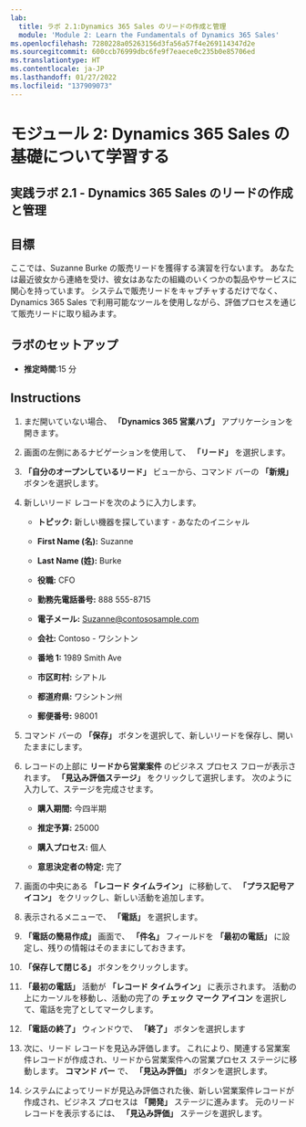 ```yaml
---
lab:
  title: ラボ 2.1:Dynamics 365 Sales のリードの作成と管理
  module: 'Module 2: Learn the Fundamentals of Dynamics 365 Sales'
ms.openlocfilehash: 7280228a05263156d3fa56a57f4e269114347d2e
ms.sourcegitcommit: 600ccb76999dbc6fe9f7eaece0c235b0e85706ed
ms.translationtype: HT
ms.contentlocale: ja-JP
ms.lasthandoff: 01/27/2022
ms.locfileid: "137909073"
---
```

<a name="module-2-learn-the-fundamentals-of-dynamics-365-sales"></a>モジュール 2: Dynamics 365 Sales の基礎について学習する
========================

## <a name="practice-lab-21---create-and-manage-a-lead-in-dynamics-365-sales"></a>実践ラボ 2.1 - Dynamics 365 Sales のリードの作成と管理

## <a name="objectives"></a>目標

ここでは、Suzanne Burke の販売リードを獲得する演習を行ないます。 あなたは最近彼女から連絡を受け、彼女はあなたの組織のいくつかの製品やサービスに関心を持っています。 システムで販売リードをキャプチャするだけでなく、Dynamics 365 Sales で利用可能なツールを使用しながら、評価プロセスを通じて販売リードに取り組みます。


## <a name="lab-setup"></a>ラボのセットアップ

  - **推定時間**:15 分

## <a name="instructions"></a>Instructions

1. まだ開いていない場合、 **「Dynamics 365 営業ハブ」** アプリケーションを開きます。 

2. 画面の左側にあるナビゲーションを使用して、 **「リード」** を選択します。 

3. **「自分のオープンしているリード」** ビューから、コマンド バーの **「新規」** ボタンを選択します。

4. 新しいリード レコードを次のように入力します。

    - **トピック:** 新しい機器を探しています - あなたのイニシャル

    - **First Name (名):** Suzanne

    - **Last Name (姓):** Burke

    - **役職:** CFO

    - **勤務先電話番号:** 888 555-8715

    - **電子メール:** Suzanne@contososample.com

    - **会社:** Contoso - ワシントン

    - **番地 1:** 1989 Smith Ave

    - **市区町村:** シアトル

    - **都道府県:** ワシントン州

    - **郵便番号:** 98001 

5. コマンド バーの **「保存」** ボタンを選択して、新しいリードを保存し、開いたままにします。

6. レコードの上部に **リードから営業案件** のビジネス プロセス フローが表示されます。 **「見込み評価ステージ」** をクリックして選択します。 次のように入力して、ステージを完成させます。

    - **購入期間:** 今四半期

    - **推定予算:** 25000 

    - **購入プロセス:** 個人

    - **意思決定者の特定:** 完了

7. 画面の中央にある **「レコード タイムライン」** に移動して、 **「プラス記号アイコン」** をクリックし、新しい活動を追加します。 

8. 表示されるメニューで、 **「電話」** を選択します。

9. **「電話の簡易作成」** 画面で、 **「件名」** フィールドを **「最初の電話」** に設定し、残りの情報はそのままにしておきます。 

10. **「保存して閉じる」** ボタンをクリックします。

11. **「最初の電話」** 活動が **「レコード タイムライン」** に表示されます。 活動の上にカーソルを移動し、活動の完了の **チェック マーク アイコン** を選択して、電話を完了としてマークします。 

12. **「電話の終了」** ウィンドウで、 **「終了」** ボタンを選択します 

13. 次に、リード レコードを見込み評価します。 これにより、関連する営業案件レコードが作成され、リードから営業案件への営業プロセス ステージに移動します。 **コマンド バー** で、 **「見込み評価」** ボタンを選択します。 

14. システムによってリードが見込み評価された後、新しい営業案件レコードが作成され、ビジネス プロセスは **「開発」** ステージに進みます。 元のリード レコードを表示するには、 **「見込み評価」** ステージを選択します。 
